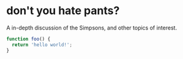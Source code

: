 # don't you hate pants?

A in-depth discussion of the Simpsons, and other
topics of interest.

```js
function foo() {
  return 'hello world!';
}
```

